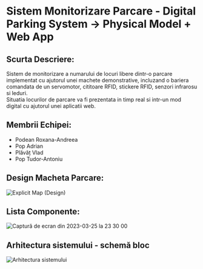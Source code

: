 # Sistem Monitorizare Parcare - Digital Parking System -> Physical Model + Web App

## Scurta Descriere:
Sistem de monitorizare a numarului de locuri libere dintr-o parcare implementat cu ajutorul unei machete demonstrative, incluzand o bariera comandata de un servomotor, cititoare RFID, stickere RFID, senzori infrarosu si leduri. </br>Situatia locurilor de parcare va fi prezentata in timp real si intr-un mod digital cu ajutorul unei aplicatii web.

## Membrii Echipei:
* Podean Roxana-Andreea
* Pop Adrian
* Plăvăț Vlad
* Pop Tudor-Antoniu

## Design Macheta Parcare:
![Explicit Map (Design)](https://user-images.githubusercontent.com/33669868/227742795-3f4c14b6-f0c8-4906-8090-8a7ad605c6e2.png)

## Lista Componente:
![Captură de ecran din 2023-03-25 la 23 30 00](https://user-images.githubusercontent.com/33669868/227743120-ca65c9f8-244b-4946-8362-29fd1daf044d.png)

## Arhitectura sistemului - schemă bloc
![Arhitectura sistemului](https://github.com/ptudorr/si_proiect/blob/main/arhitectura%20sistem/arhitectura_sistem.png)
